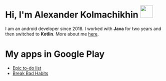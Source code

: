 # Hi, I'm Alexander Kolmachikhin <img src="https://media.giphy.com/media/eUQe4sylGGrbRU5wvj/giphy-downsized.gif" width="40px" height="40px">
I am an android developer since 2018. 
I worked with <b>Java</b> for two years and then switched to <b>Kotlin</b>.
More about me [here](https://alexander-kolmachikhin.github.io/).

# My apps in Google Play
- [Epic to-do list](https://play.google.com/store/apps/details?id=kolmachikhin.alexander.epicto_dolist)
- [Break Bad Habits](https://play.google.com/store/apps/details?id=kolmachikhin.alexander.breakbadhabits)
